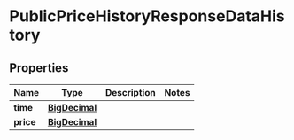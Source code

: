 
# PublicPriceHistoryResponseDataHistory

## Properties
Name | Type | Description | Notes
------------ | ------------- | ------------- | -------------
**time** | [**BigDecimal**](BigDecimal.md) |  | 
**price** | [**BigDecimal**](BigDecimal.md) |  | 



